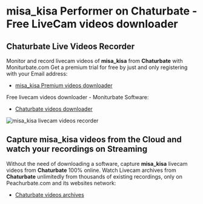 # misa_kisa Performer on Chaturbate - Free LiveCam videos downloader

## Chaturbate Live Videos Recorder

Monitor and record livecam videos of **misa_kisa** from **Chaturbate** with Moniturbate.com
Get a premium trial for free by just and only registering with your Email address:
* [misa_kisa Premium videos downloader](https://moniturbate.com/request-demo-licence-key.html)

Free livecam videos downloader - Moniturbate Software:
* [Chaturbate videos downloader](https://moniturbate.com/moniturbate-download-software.html)

![misa_kisa livecam videos recorder](https://peachurnet.com/templates/moniturbate-software.png)


## Capture misa_kisa videos from the Cloud and watch your recordings on Streaming

Without the need of downloading a software, capture **misa_kisa** livecam videos from **Chaturbate** 100% online.
Watch Livecam archives from **Chaturbate** unlimitedly from thousands of existing recordings, only on Peachurbate.com and its websites network:
* [Chaturbate videos archives](https://peachurnet.com/)